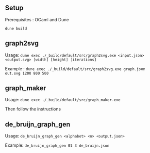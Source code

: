 ## Setup

Prerequisites : OCaml and Dune

`dune build`

## graph2svg

Usage: `dune exec ./_build/default/src/graph2svg.exe <input.json> <output.svg> [width] [height] [iterations]`

Example : `dune exec ./_build/default/src/graph2svg.exe graph.json out.svg 1200 800 500`

## graph_maker

Usage: `dune exec ./_build/default/src/graph_maker.exe`

Then follow the instructions

## de_bruijn_graph_gen

Usage: `de_bruijn_graph_gen <alphabet> <n> <output.json>`

Example: `de_bruijn_graph_gen 01 3 de_bruijn.json`